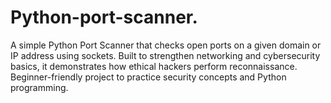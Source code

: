 # Python-port-scanner.
A simple Python Port Scanner that checks open ports on a given domain or IP address using sockets. Built to strengthen networking and cybersecurity basics, it demonstrates how ethical hackers perform reconnaissance. Beginner-friendly project to practice security concepts and Python programming.
